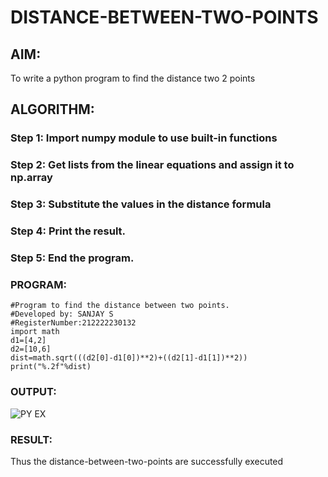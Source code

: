 # DISTANCE-BETWEEN-TWO-POINTS

## AIM:
To write a python program to find the distance two 2 points
## ALGORITHM:
### Step 1: Import numpy module to use built-in functions
### Step 2: Get lists from the linear equations and assign it to np.array
### Step 3: Substitute the values in the distance formula  
### Step 4: Print the result.
### Step 5: End the program.
### PROGRAM:
```
#Program to find the distance between two points.
#Developed by: SANJAY S
#RegisterNumber:212222230132
import math
d1=[4,2]
d2=[10,6]
dist=math.sqrt(((d2[0]-d1[0])**2)+((d2[1]-d1[1])**2))
print("%.2f"%dist)
```
  


### OUTPUT:


![PY EX ](https://user-images.githubusercontent.com/119091638/227917833-f8adb9bb-f314-49ec-80e4-3badef3e441f.png)



### RESULT:

Thus the distance-between-two-points are successfully executed
